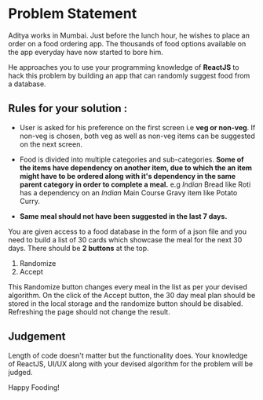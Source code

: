 # Problem Statement
Aditya works in Mumbai. Just before the lunch hour, he wishes to place an order on a food ordering app. The thousands of food options available on the app everyday have now started to bore him.

He approaches you to use your programming knowledge of **ReactJS** to hack this problem by building an app that can randomly suggest food from a database. 

## Rules for your solution : ##
- User is asked for his preference on the first screen i.e **veg or non-veg**. If non-veg is chosen, both veg as well as non-veg items can be suggested on the next screen.

- Food is divided into multiple categories and sub-categories. **Some of the items have dependency on another item, due to which the an item might have to be ordered along with it's dependency in the same parent category in order to complete a meal.** e.g *Indian* Bread like Roti has a dependency on an *Indian* Main Course Gravy item like Potato Curry.

- **Same meal should not have been suggested in the last 7 days.**

You are given access to a food database in the form of a json file and you need to build a list of 30 cards which showcase the meal for the next 30 days.
There should be **2 buttons** at the top.
1) Randomize
2) Accept

This Randomize button changes every meal in the list as per your devised algorithm.
On the click of the Accept button, the 30 day meal plan should be stored in the local storage and the randomize button should be disabled. Refreshing the page should not change the result.

## Judgement ##
Length of code doesn't matter but the functionality does.
Your knowledge of ReactJS, UI/UX along with your devised algorithm for the problem will be judged.

Happy Fooding!